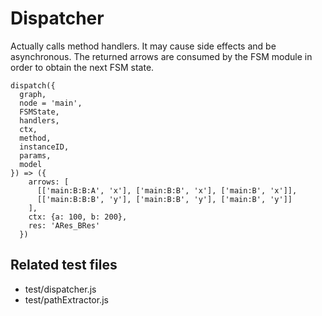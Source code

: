 # Dispatcher

Actually calls method handlers. It may cause side effects and be asynchronous. 
The returned arrows are consumed by the FSM module in order to obtain the next FSM state.

```
dispatch({
  graph, 
  node = 'main',
  FSMState, 
  handlers, 
  ctx, 
  method,
  instanceID,
  params,
  model
}) => ({
    arrows: [
      [['main:B:B:A', 'x'], ['main:B:B', 'x'], ['main:B', 'x']],
      [['main:B:B:B', 'y'], ['main:B:B', 'y'], ['main:B', 'y']]
    ],
    ctx: {a: 100, b: 200},
    res: 'ARes_BRes'
  })
```

## Related test files
- test/dispatcher.js
- test/pathExtractor.js